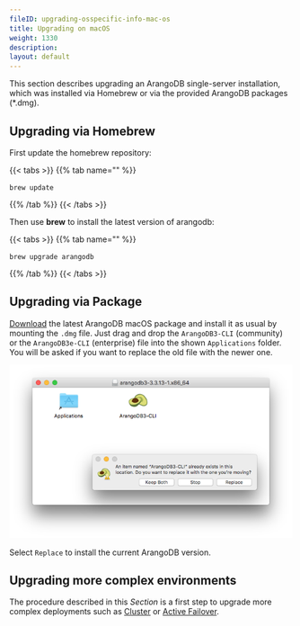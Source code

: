 ```yaml
---
fileID: upgrading-osspecific-info-mac-os
title: Upgrading on macOS
weight: 1330
description: 
layout: default
---
```

This section describes upgrading an ArangoDB single-server installation, which
was installed via Homebrew or via the provided ArangoDB packages (*.dmg). 

## Upgrading via Homebrew

First update the homebrew repository:

{{< tabs >}}
{{% tab name="" %}}
```
brew update
```
{{% /tab %}}
{{< /tabs >}}

Then use **brew** to install the latest version of arangodb:

{{< tabs >}}
{{% tab name="" %}}
```
brew upgrade arangodb
```
{{% /tab %}}
{{< /tabs >}}

## Upgrading via Package

[Download](https://www.arangodb.com/download/) the latest ArangoDB macOS package and install it as usual by
mounting the `.dmg` file. Just drag and drop the `ArangoDB3-CLI` (community) or
the `ArangoDB3e-CLI` (enterprise) file into the shown `Applications` folder.
You will be asked if you want to replace the old file with the newer one.

![MacOSUpgrade](/images/MacOSUpgrade.png) 

Select `Replace` to install the current ArangoDB version.

## Upgrading more complex environments

The procedure described in this _Section_
is a first step to upgrade more complex deployments such as
[Cluster](../../deployment/cluster/)
or [Active Failover](../../deployment/active-failover/). 
